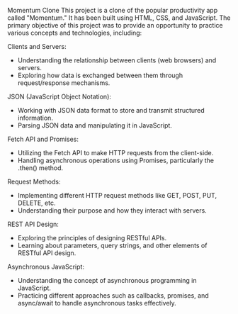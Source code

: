 Momentum Clone
This project is a clone of the popular productivity app called "Momentum." It has been built using HTML, CSS, and JavaScript. The primary objective of this project was to provide an opportunity to practice various concepts and technologies, including:

Clients and Servers:

- Understanding the relationship between clients (web browsers) and servers.
- Exploring how data is exchanged between them through request/response mechanisms.

JSON (JavaScript Object Notation):

- Working with JSON data format to store and transmit structured information.
- Parsing JSON data and manipulating it in JavaScript.

Fetch API and Promises:

- Utilizing the Fetch API to make HTTP requests from the client-side.
- Handling asynchronous operations using Promises, particularly the .then() method.

Request Methods:

- Implementing different HTTP request methods like GET, POST, PUT, DELETE, etc.
- Understanding their purpose and how they interact with servers.

REST API Design:

- Exploring the principles of designing RESTful APIs.
- Learning about parameters, query strings, and other elements of RESTful API design.

Asynchronous JavaScript:

- Understanding the concept of asynchronous programming in JavaScript.
- Practicing different approaches such as callbacks, promises, and async/await to handle asynchronous tasks effectively.
